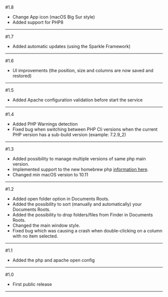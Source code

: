 #1.8
- Change App icon (macOS Big Sur style)
- Added support for PHP8

---

#1.7
- Added automatic updates (using the Sparkle Framework)

---

#1.6
- UI improvements (the position, size and columns are now saved and restored)

---

#1.5
- Added Apache configuration validation before start the service

---

#1.4
- Added PHP Warnings detection
- Fixed bug when switching between PHP Cli versions when the current PHP version has a sub-build version (example: 7.2.9_2)

---

#1.3
- Added possibility to manage multiple versions of same php main version.
- Implemented support to the new homebrew php [information here](https://github.com/Homebrew/homebrew-php/issues/4721).
- Changed min macOS version to 10.11

---

#1.2
- Added open folder option in Documents Roots.
- Added the possibility to sort (manually and automatically) your Documents Roots.
- Added the possibility to drop folders/files from Finder in Documents Roots.
- Changed the main window style.
- Fixed bug which was causing a crash when double-clicking on a column with no item selected.

---

#1.1
- Added the php and apache open config

---

#1.0
- First public release

---
